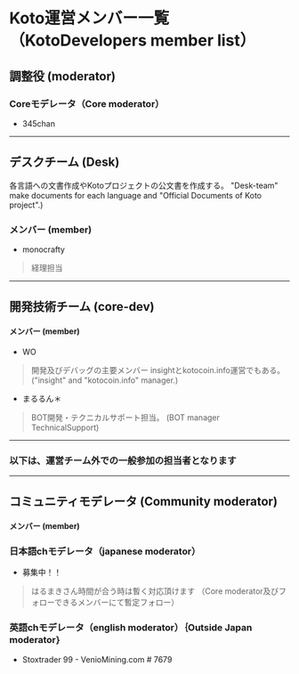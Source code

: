 # Koto運営メンバー一覧（KotoDevelopers member list）

## 調整役 (moderator)
### Coreモデレータ（Core moderator）
- 345chan

---
## デスクチーム (Desk)
各言語への文書作成やKotoプロジェクトの公文書を作成する。 
"Desk-team" make documents for each language and "Official Documents of Koto project".)  
### メンバー (member)
- monocrafty
> 経理担当


---
## 開発技術チーム (core-dev)
#### メンバー (member) 
- WO 
> 開発及びデバッグの主要メンバー
>insightとkotocoin.info運営でもある。 ("insight" and "kotocoin.info" manager.)  

- まるるん＊
> BOT開発・テクニカルサポート担当。 (BOT manager　TechnicalSupport)

---
### 以下は、運営チーム外での一般参加の担当者となります
---
## コミュニティモデレータ (Community moderator)
#### メンバー (member) 

### 日本語chモデレータ（japanese moderator）
- 募集中！！　
>はるまきさん時間が合う時は暫く対応頂けます
>（Core moderator及びフォローできるメンバーにて暫定フォロー）
### 英語chモデレータ（english moderator）｛Outside Japan moderator｝
- Stoxtrader 99 - VenioMining.com # 7679
